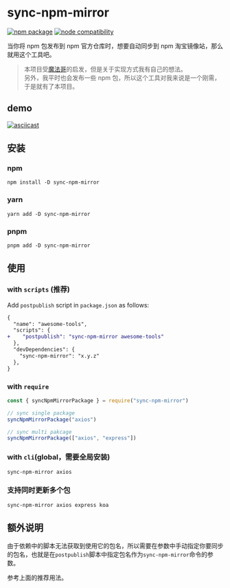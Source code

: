 # sync-npm-mirror

<p align="left">
<a href="https://npmjs.com/package/sync-npm-mirror"><img src="https://img.shields.io/npm/v/sync-npm-mirror.svg" alt="npm package"></a>
<a href="https://nodejs.org/en/about/releases/"><img src="https://img.shields.io/node/v/sync-npm-mirror.svg" alt="node compatibility"></a>
</p>

当你将 npm 包发布到 npm 官方仓库时，想要自动同步到 npm 淘宝镜像站，那么就用这个工具吧。

> 本项目受[魔法哥](https://github.com/cssmagic/npm-mirror-sync/issues/2)的启发，但是关于实现方式我有自己的想法。<br/>
> 另外，我平时也会发布一些 npm 包，所以这个工具对我来说是一个刚需，于是就有了本项目。

## demo

[![asciicast](https://asciinema.org/a/2M8bzU5ka1kxS7UmldYINuulx.svg)](https://asciinema.org/a/2M8bzU5ka1kxS7UmldYINuulx)

## 安装

### npm

```shell
npm install -D sync-npm-mirror
```

### yarn

```shell
yarn add -D sync-npm-mirror
```

### pnpm

```shell
pnpm add -D sync-npm-mirror
```

## 使用

### with `scripts` (推荐)

Add `postpublish` script in `package.json` as follows:

```diff
{
  "name": "awesome-tools",
  "scripts": {
+    "postpublish": "sync-npm-mirror awesome-tools"
  },
  "devDependencies": {
    "sync-npm-mirror": "x.y.z"
  },
}
```

### with `require`

```js
const { syncNpmMirrorPackage } = require("sync-npm-mirror")

// sync single package
syncNpmMirrorPackage("axios")

// sync multi pakcage
syncNpmMirrorPackage(["axios", "express"])
```

### with `cli`(global，需要全局安装)

```shell
sync-npm-mirror axios
```

### 支持同时更新多个包

```shell
sync-npm-mirror axios express koa
```

## 额外说明

由于依赖中的脚本无法获取到使用它的包名，所以需要在参数中手动指定你要同步的包名，也就是在`postpublish`脚本中指定包名作为`sync-npm-mirror`命令的参数。

参考上面的推荐用法。
